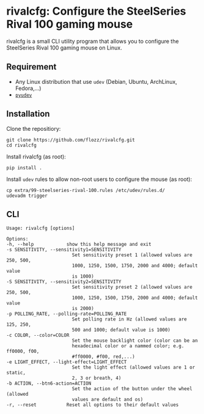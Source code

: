 # rivalcfg: Configure the SteelSeries Rival 100 gaming mouse

rivalcfg is a small CLI utility program that allows you to configure
the SteelSeries Rival 100 gaming mouse on Linux.


## Requirement

* Any Linux distribution that use `udev` (Debian, Ubuntu, ArchLinux,
  Fedora,...)
* [`pyudev`](https://pypi.python.org/pypi/pyudev)


## Installation

Clone the repositiory:

    git clone https://github.com/flozz/rivalcfg.git
    cd rivalcfg

Install rivalcfg (as root):

    pip install .

Install `udev` rules to allow non-root users to configure the mouse (as root):

    cp extra/99-steelseries-rival-100.rules /etc/udev/rules.d/
    udevadm trigger


## CLI

    Usage: rivalcfg [options]

    Options:
    -h, --help            show this help message and exit
    -s SENSITIVITY, --sensitivity1=SENSITIVITY
                            Set sensitivity preset 1 (allowed values are 250, 500,
                            1000, 1250, 1500, 1750, 2000 and 4000; default value
                            is 1000)
    -S SENSITIVITY, --sensitivity2=SENSITIVITY
                            Set sensitivity preset 2 (allowed values are 250, 500,
                            1000, 1250, 1500, 1750, 2000 and 4000; default value
                            is 2000)
    -p POLLING_RATE, --polling-rate=POLLING_RATE
                            Set polling rate in Hz (allowed values are 125, 250,
                            500 and 1000; default value is 1000)
    -c COLOR, --color=COLOR
                            Set the mouse backlight color (color can be an
                            hexadecimal color or a nammed color; e.g. ff0000, f00,
                            #ff0000, #f00, red,...)
    -e LIGHT_EFFECT, --light-effect=LIGHT_EFFECT
                            Set the light effect (allowed values are 1 or static,
                            2, 3 or breath, 4)
    -b ACTION, --btn6-action=ACTION
                            Set the action of the button under the wheel (allowed
                            values are default and os)
    -r, --reset           Reset all options to their default values

